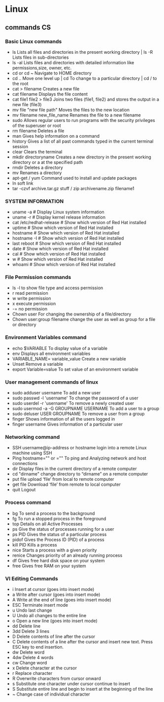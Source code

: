 # Linux
## commands CS
### Basic Linux commands
- ls	Lists all files and directories in the present working directory | ls -R	Lists files in sub-directories 
- ls -al	Lists files and directories with detailed information like permissions,size, owner, etc.
- cd or cd ~	Navigate to HOME directory
- cd ..	Move one level up |  cd	To change to a particular directory |  cd /	to the root 
- cat > filename	Creates a new file
- cat filename	Displays the file content
- cat file1 file2 > file3	Joins two files (file1, file2) and stores the output in a new file (file3)
- mv file "new file path"	Moves the files to the new location
- mv filename new_file_name	Renames the file to a new filename
- sudo	Allows regular users to run programs with the security privileges of the superuser or root
- rm filename	Deletes a file
- man	Gives help information on a command
- history	Gives a list of all past commands typed in the current terminal session
- clear	Clears the terminal
- mkdir directoryname	Creates a new directory in the present working directory or a at the specified path
- rmdir	Deletes a directory
- mv	Renames a directory
- apt-get / yum  Command used to install and update packages
- ln soft link
- tar -czvf archive.tar.gz stuff  / zip archivename.zip filename1
### SYSTEM INFORMATION

- uname -a # Display Linux system information
- uname -r # Display kernel release information
- cat /etc/redhat-release # Show which version of Red Hat installed
- uptime # Show which version of Red Hat installed
- hostname # Show which version of Red Hat installed
- hostname -I # Show which version of Red Hat installed
- last reboot # Show which version of Red Hat installed
- date # Show which version of Red Hat installed
- cal # Show which version of Red Hat installed
- w # Show which version of Red Hat installed
- whoami # Show which version of Red Hat installed

### File Permission commands
- ls -l	to show file type and access permission
- r	read permission
- w	write permission
- x	execute permission
- -=	no permission
- Chown user	For changing the ownership of a file/directory
- Chown user:group filename	change the user as well as group for a file or directory
### Environment Variables command
- echo $VARIABLE	To display value of a variable
- env	Displays all environment variables
- VARIABLE_NAME= variable_value	Create a new variable
- Unset	Remove a variable
- export Variable=value	To set value of an environment variable
### User management commands of linux
- sudo adduser username	To add a new user
- sudo passwd -l 'username'	To change the password of a user
- sudo userdel -r 'username'	To remove a newly created user
- sudo usermod -a -G GROUPNAME USERNAME	To add a user to a group
- sudo deluser USER GROUPNAME	To remove a user from a group
- finger	Shows information of all the users logged in
- finger username	Gives information of a particular user
### Networking command
- SSH username@ip-address or hostname	login into a remote Linux machine using SSH
- Ping hostname="" or =""	To ping and Analyzing network and host connections
- dir	Display files in the current directory of a remote computer
- cd "dirname"	change directory to “dirname” on a remote computer
- put file	upload ‘file’ from local to remote computer
- get file	Download ‘file’ from remote to local computer
- quit	Logout
### Process command
- bg	To send a process to the background
- fg	To run a stopped process in the foreground
- top	Details on all Active Processes
- ps	Give the status of processes running for a user
- ps PID	Gives the status of a particular process
- pidof	Gives the Process ID (PID) of a process
- kill PID	Kills a process
- nice	Starts a process with a given priority
- renice	Changes priority of an already running process
- df	Gives free hard disk space on your system
- free	Gives free RAM on your system
### VI Editing Commands
- i	Insert at cursor (goes into insert mode)
- a	Write after cursor (goes into insert mode)
- A	Write at the end of line (goes into insert mode)
- ESC	Terminate insert mode
- u	Undo last change
- U	Undo all changes to the entire line
- o	Open a new line (goes into insert mode)
- dd	Delete line
- 3dd	Delete 3 lines
- D	Delete contents of line after the cursor
- C	Delete contents of a line after the cursor and insert new text. Press ESC key to end insertion.
- dw	Delete word
- 4dw	Delete 4 words
- cw	Change word
- x	Delete character at the cursor
- r	Replace character
- R	Overwrite characters from cursor onward
- s	Substitute one character under cursor continue to insert
- S	Substitute entire line and begin to insert at the beginning of the line
- ~	Change case of individual character

